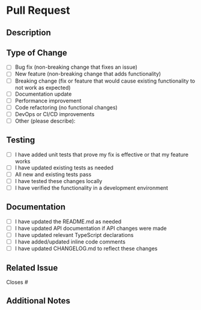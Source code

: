 # Pull Request

## Description

<!-- Provide a clear and concise description of the changes introduced in this pull request -->

## Type of Change

<!-- Please check the option that best describes your changes -->

- [ ] Bug fix (non-breaking change that fixes an issue)
- [ ] New feature (non-breaking change that adds functionality)
- [ ] Breaking change (fix or feature that would cause existing functionality to not work as expected)
- [ ] Documentation update
- [ ] Performance improvement
- [ ] Code refactoring (no functional changes)
- [ ] DevOps or CI/CD improvements
- [ ] Other (please describe):

## Testing

<!-- Describe the tests you ran to verify your changes -->

- [ ] I have added unit tests that prove my fix is effective or that my feature works
- [ ] I have updated existing tests as needed
- [ ] All new and existing tests pass
- [ ] I have tested these changes locally
- [ ] I have verified the functionality in a development environment

## Documentation

<!-- Check the boxes that apply to your changes -->

- [ ] I have updated the README.md as needed
- [ ] I have updated API documentation if API changes were made
- [ ] I have updated relevant TypeScript declarations
- [ ] I have added/updated inline code comments
- [ ] I have updated CHANGELOG.md to reflect these changes

## Related Issue

<!-- If this PR addresses an open issue, please link to the issue here -->
Closes #

## Additional Notes

<!-- Add any other information about the PR here -->

